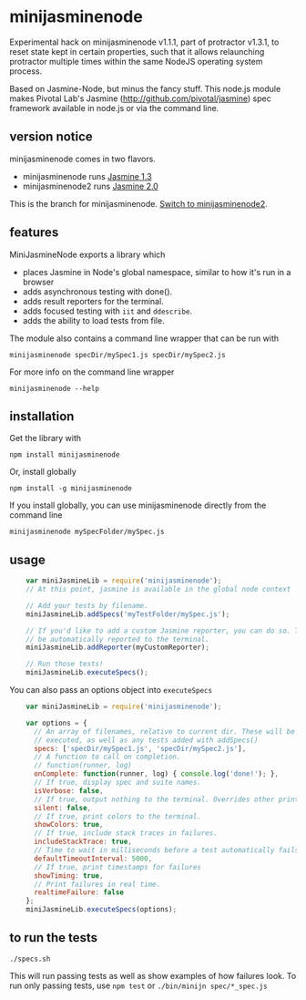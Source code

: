 minijasminenode
======

Experimental hack on minijasminenode v1.1.1, part of protractor v1.3.1, to reset state kept in certain properties, such that it allows relaunching protractor multiple times within the same NodeJS operating system process.

Based on Jasmine-Node, but minus the fancy stuff. This node.js module makes Pivotal Lab's Jasmine (http://github.com/pivotal/jasmine) spec framework available in node.js or via the command line.

version notice
--------------

minijasminenode comes in two flavors.

 - minijasminenode runs [Jasmine 1.3](http://jasmine.github.io/1.3/introduction.html)
 - minijasminenode2 runs [Jasmine 2.0](http://jasmine.github.io/2.0/introduction.html)

This is the branch for minijasminenode. [Switch to minijasminenode2](https://github.com/juliemr/minijasminenode/tree/jasmine2).

features
--------

MiniJasmineNode exports a library which
- places Jasmine in Node's global namespace, similar to how it's run in a browser
- adds asynchronous testing with done().
- adds result reporters for the terminal.
- adds focused testing with `iit` and `ddescribe`.
- adds the ability to load tests from file.

The module also contains a command line wrapper that can be run with

    minijasminenode specDir/mySpec1.js specDir/mySpec2.js

For more info on the command line wrapper

    minijasminenode --help

installation
------------

Get the library with

    npm install minijasminenode

Or, install globally

    npm install -g minijasminenode

If you install globally, you can use minijasminenode directly from the command line

    minijasminenode mySpecFolder/mySpec.js

usage
-----

```javascript
    var miniJasmineLib = require('minijasminenode');
    // At this point, jasmine is available in the global node context

    // Add your tests by filename.
    miniJasmineLib.addSpecs('myTestFolder/mySpec.js');

    // If you'd like to add a custom Jasmine reporter, you can do so. Tests will
    // be automatically reported to the terminal.
    miniJasmineLib.addReporter(myCustomReporter);

    // Run those tests!
    miniJasmineLib.executeSpecs();
```

You can also pass an options object into `executeSpecs`

````javascript
    var miniJasmineLib = require('minijasminenode');

    var options = {
      // An array of filenames, relative to current dir. These will be
      // executed, as well as any tests added with addSpecs()
      specs: ['specDir/mySpec1.js', 'specDir/mySpec2.js'],
      // A function to call on completion.
      // function(runner, log)
      onComplete: function(runner, log) { console.log('done!'); },
      // If true, display spec and suite names.
      isVerbose: false,
      // If true, output nothing to the terminal. Overrides other printing options.
      silent: false,
      // If true, print colors to the terminal.
      showColors: true,
      // If true, include stack traces in failures.
      includeStackTrace: true,
      // Time to wait in milliseconds before a test automatically fails
      defaultTimeoutInterval: 5000,
      // If true, print timestamps for failures
      showTiming: true,
      // Print failures in real time.
      realtimeFailure: false
    };
    miniJasmineLib.executeSpecs(options);
````

to run the tests
----------------
`./specs.sh`

This will run passing tests as well as show examples of how failures look. To run only passing tests, use `npm test` or `./bin/minijn spec/*_spec.js`
